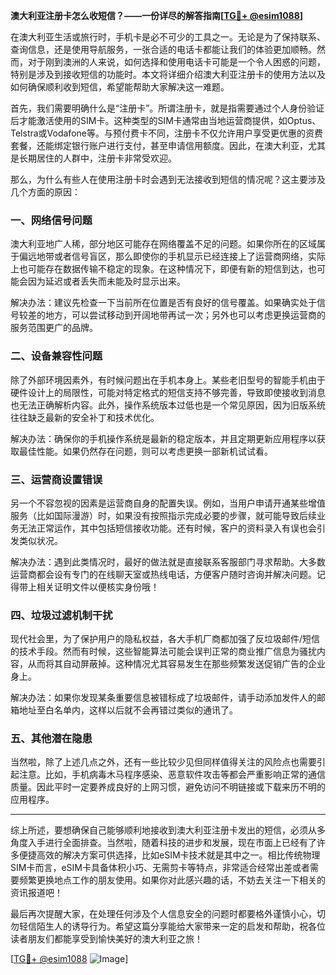 **澳大利亚注册卡怎么收短信？——一份详尽的解答指南[[TG💪+ @esim1088](https://t.me/s/esim1088)]**

在澳大利亚生活或旅行时，手机卡是必不可少的工具之一。无论是为了保持联系、查询信息，还是使用导航服务，一张合适的电话卡都能让我们的体验更加顺畅。然而，对于刚到澳洲的人来说，如何选择和使用电话卡可能是一个令人困惑的问题，特别是涉及到接收短信的功能时。本文将详细介绍澳大利亚注册卡的使用方法以及如何确保顺利收到短信，希望能帮助大家解决这一难题。

首先，我们需要明确什么是“注册卡”。所谓注册卡，就是指需要通过个人身份验证后才能激活使用的SIM卡。这种类型的SIM卡通常由当地运营商提供，如Optus、Telstra或Vodafone等。与预付费卡不同，注册卡不仅允许用户享受更优惠的资费套餐，还能绑定银行账户进行支付，甚至申请信用额度。因此，在澳大利亚，尤其是长期居住的人群中，注册卡非常受欢迎。

那么，为什么有些人在使用注册卡时会遇到无法接收到短信的情况呢？这主要涉及几个方面的原因：

### 一、网络信号问题

澳大利亚地广人稀，部分地区可能存在网络覆盖不足的问题。如果你所在的区域属于偏远地带或者信号盲区，那么即使你的手机显示已经连接上了运营商网络，实际上也可能存在数据传输不稳定的现象。在这种情况下，即便有新的短信到达，也可能会因为延迟或者丢失而未能及时显示出来。

解决办法：建议先检查一下当前所在位置是否有良好的信号覆盖。如果确实处于信号较差的地方，可以尝试移动到开阔地带再试一次；另外也可以考虑更换运营商的服务范围更广的品牌。

### 二、设备兼容性问题

除了外部环境因素外，有时候问题出在手机本身上。某些老旧型号的智能手机由于硬件设计上的局限性，可能对特定格式的短信支持不够完善，导致即使接收到消息也无法正确解析内容。此外，操作系统版本过低也是一个常见原因，因为旧版系统往往缺乏最新的安全补丁和技术优化。

解决办法：确保你的手机操作系统是最新的稳定版本，并且定期更新应用程序以获取最佳性能。如果仍然存在问题，则可以考虑更换一部新机试试看。

### 三、运营商设置错误

另一个不容忽视的因素是运营商自身的配置失误。例如，当用户申请开通某些增值服务（比如国际漫游）时，如果没有按照指示完成必要的步骤，就可能导致后续业务无法正常运作，其中包括短信接收功能。还有时候，客户的资料录入有误也会引发类似状况。

解决办法：遇到此类情况时，最好的做法就是直接联系客服部门寻求帮助。大多数运营商都会设有专门的在线聊天室或热线电话，方便客户随时咨询并解决问题。记得带上相关证明文件以便核实身份哦！

### 四、垃圾过滤机制干扰

现代社会里，为了保护用户的隐私权益，各大手机厂商都加强了反垃圾邮件/短信的技术手段。然而有时候，这些智能算法可能会误判正常的商业推广信息为骚扰内容，从而将其自动屏蔽掉。这种情况尤其容易发生在那些频繁发送促销广告的企业身上。

解决办法：如果你发现某条重要信息被错标成了垃圾邮件，请手动添加发件人的邮箱地址至白名单内，这样以后就不会再错过类似的通讯了。

### 五、其他潜在隐患

当然啦，除了上述几点之外，还有一些比较少见但同样值得关注的风险点也需要引起注意。比如，手机病毒木马程序感染、恶意软件攻击等都会严重影响正常的通信质量。因此平时一定要养成良好的上网习惯，避免访问不明链接或下载来历不明的应用程序。

---

综上所述，要想确保自己能够顺利地接收到澳大利亚注册卡发出的短信，必须从多角度入手进行全面排查。当然啦，随着科技的进步和发展，现在市面上已经有了许多便捷高效的解决方案可供选择，比如eSIM卡技术就是其中之一。相比传统物理SIM卡而言，eSIM卡具备体积小巧、无需剪卡等特点，非常适合经常出差或者需要频繁更换地点工作的朋友使用。如果你对此感兴趣的话，不妨去关注一下相关的资讯报道吧！

最后再次提醒大家，在处理任何涉及个人信息安全的问题时都要格外谨慎小心，切勿轻信陌生人的诱导行为。希望这篇分享能给大家带来一定的启发和帮助，祝各位读者朋友们都能享受到愉快美好的澳大利亚之旅！

[[TG💪+ @esim1088](https://t.me/s/esim1088) ![Image](https://i.postimg.cc/4NQfJmqS/Snipaste-2025-05-13-00-14-12.png)]